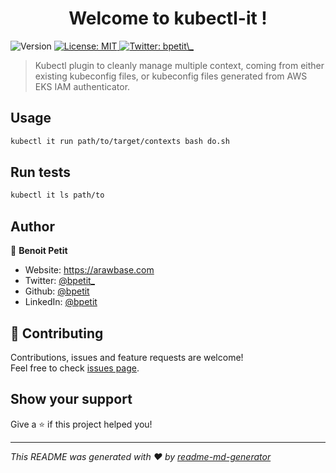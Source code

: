 <h1 align="center">Welcome to kubectl-it !</h1>
<p>
  <img alt="Version" src="https://img.shields.io/badge/version-0.1a-blue.svg?cacheSeconds=2592000" />
  <a href="#" target="_blank">
    <img alt="License: MIT" src="https://img.shields.io/badge/License-MIT-yellow.svg" />
  </a>
  <a href="https://twitter.com/bpetit\_" target="_blank">
    <img alt="Twitter: bpetit\_" src="https://img.shields.io/twitter/follow/bpetit_.svg?style=social" />
  </a>
</p>

> Kubectl plugin to cleanly manage multiple context, coming from either existing kubeconfig files, or kubeconfig files generated from AWS EKS IAM authenticator.

## Usage

```sh
kubectl it run path/to/target/contexts bash do.sh
```

## Run tests

```sh
kubectl it ls path/to
```

## Author

👤 **Benoit Petit**

* Website: https://arawbase.com
* Twitter: [@bpetit\_](https://twitter.com/bpetit\_)
* Github: [@bpetit](https://github.com/bpetit)
* LinkedIn: [@bpetit](https://linkedin.com/in/bpetit)

## 🤝 Contributing

Contributions, issues and feature requests are welcome!<br />Feel free to check [issues page](https://github.com/bpetit/kubectl-it/issues).

## Show your support

Give a ⭐️ if this project helped you!

***
_This README was generated with ❤️ by [readme-md-generator](https://github.com/kefranabg/readme-md-generator)_
